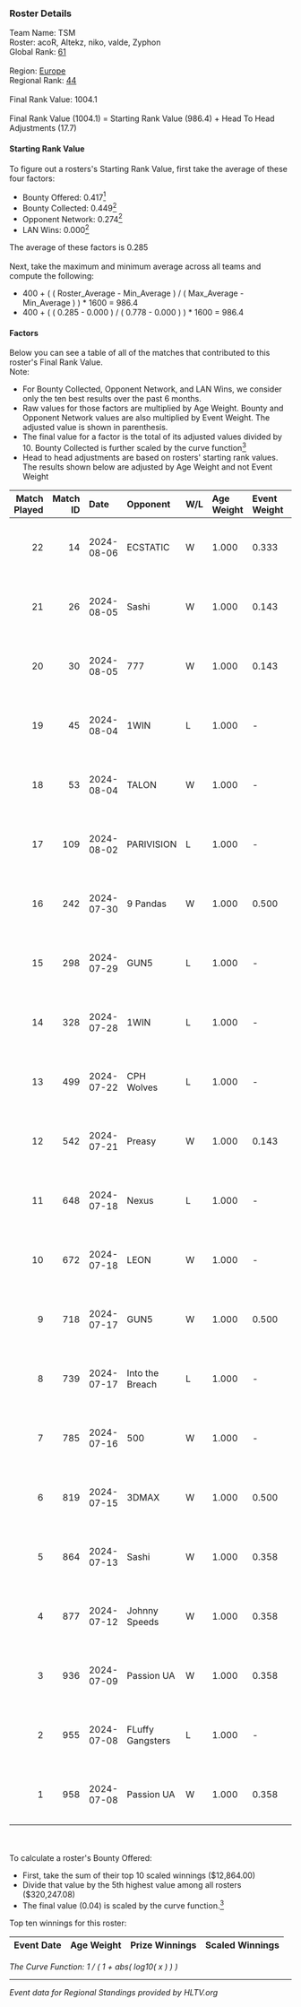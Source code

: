 ### Roster Details<br />
Team Name: TSM<br />
Roster: acoR, Altekz, niko, valde, Zyphon<br />
Global Rank: [61](../standings_global.md)<br />
<br />
Region: [Europe]( ../standings_europe.md)<br />
Regional Rank: [44]( ../standings_europe.md)<br />
<br />
Final Rank Value:  1004.1<br />
<br />
Final Rank Value (1004.1) = Starting Rank Value (986.4) + Head To Head Adjustments (17.7)<br />

#### Starting Rank Value<br />
To figure out a rosters's Starting Rank Value, first take the average of these four factors:<br />
- Bounty Offered: 0.417[<sup>1</sup>](#table2)
- Bounty Collected: 0.449[<sup>2</sup>](#table1)
- Opponent Network: 0.274[<sup>2</sup>](#table1)
- LAN Wins: 0.000[<sup>2</sup>](#table1)

The average of these factors is 0.285<br />
<br />
Next, take the maximum and minimum average across all teams and compute the following:<br />
- 400 + ( ( Roster_Average - Min_Average ) / ( Max_Average - Min_Average ) ) * 1600 = 986.4
- 400 + ( ( 0.285 - 0.000 ) / ( 0.778 - 0.000 ) ) * 1600 = 986.4


#### Factors<br />
Below you can see a table of all of the matches that contributed to this roster's Final Rank Value.<br />
Note:<br />

- For Bounty Collected, Opponent Network, and LAN Wins, we consider only the ten best results over the past 6 months.
- Raw values for those factors are multiplied by Age Weight. Bounty and Opponent Network values are also multiplied by Event Weight. The adjusted value is shown in parenthesis.
- The final value for a factor is the total of its adjusted values divided by 10. Bounty Collected is further scaled by the curve function[<sup>3</sup>](#curveFunction)
- Head to head adjustments are based on rosters' starting rank values. The results shown below are adjusted by Age Weight and not Event Weight
<span id="table1"></span><br />


| Match Played | Match ID | Date       | Opponent         | W/L | Age Weight | Event Weight | Bounty Collected | Opponent Network | LAN Wins  | H2H Adj. | Roster                            |
| -: | -: | :- | :- | :- | :- | :- | :- | :- | :- | -: | :- |
|           22 |       14 | 2024-08-06 | ECSTATIC         | W   | 1.000      | 0.333        | -                | 0.077 (0.026)    | 0 (0.000) |     2.92 | acoR, Altekz, niko, valde, Zyphon |
|           21 |       26 | 2024-08-05 | Sashi            | W   | 1.000      | 0.143        | 0.184 (0.026)    | 0.958 (0.137)    | 0 (0.000) |    23.11 | acoR, Altekz, niko, valde, Zyphon |
|           20 |       30 | 2024-08-05 | 777              | W   | 1.000      | 0.143        | 0.015 (0.002)    | -                | 0 (0.000) |     4.73 | acoR, Altekz, niko, valde, Zyphon |
|           19 |       45 | 2024-08-04 | 1WIN             | L   | 1.000      | -            | -                | -                | -         |   -14.43 | acoR, Altekz, niko, valde, Zyphon |
|           18 |       53 | 2024-08-04 | TALON            | W   | 1.000      | -            | -                | -                | 0 (0.000) |     1.13 | acoR, Altekz, niko, valde, Zyphon |
|           17 |      109 | 2024-08-02 | PARIVISION       | L   | 1.000      | -            | -                | -                | -         |   -10.41 | acoR, Altekz, niko, valde, Zyphon |
|           16 |      242 | 2024-07-30 | 9 Pandas         | W   | 1.000      | 0.500        | 0.081 (0.040)    | 0.700 (0.350)    | 0 (0.000) |    18.99 | acoR, Altekz, niko, valde, Zyphon |
|           15 |      298 | 2024-07-29 | GUN5             | L   | 1.000      | -            | -                | -                | -         |   -20.44 | acoR, Altekz, niko, valde, Zyphon |
|           14 |      328 | 2024-07-28 | 1WIN             | L   | 1.000      | -            | -                | -                | -         |   -15.77 | acoR, Altekz, niko, valde, Zyphon |
|           13 |      499 | 2024-07-22 | CPH Wolves       | L   | 1.000      | -            | -                | -                | -         |   -22.87 | acoR, Altekz, niko, valde, Zyphon |
|           12 |      542 | 2024-07-21 | Preasy           | W   | 1.000      | 0.143        | 0.008 (0.001)    | 0.216 (0.031)    | 0 (0.000) |     6.38 | acoR, Altekz, niko, valde, Zyphon |
|           11 |      648 | 2024-07-18 | Nexus            | L   | 1.000      | -            | -                | -                | -         |   -26.20 | acoR, Altekz, niko, valde, Zyphon |
|           10 |      672 | 2024-07-18 | LEON             | W   | 1.000      | -            | -                | -                | 0 (0.000) |     3.25 | acoR, Altekz, niko, valde, Zyphon |
|            9 |      718 | 2024-07-17 | GUN5             | W   | 1.000      | 0.500        | 0.072 (0.036)    | 0.550 (0.275)    | 0 (0.000) |    11.15 | acoR, Altekz, niko, valde, Zyphon |
|            8 |      739 | 2024-07-17 | Into the Breach  | L   | 1.000      | -            | -                | -                | -         |   -28.54 | acoR, Altekz, niko, valde, Zyphon |
|            7 |      785 | 2024-07-16 | 500              | W   | 1.000      | -            | -                | -                | 0 (0.000) |     0.74 | acoR, Altekz, niko, valde, Zyphon |
|            6 |      819 | 2024-07-15 | 3DMAX            | W   | 1.000      | 0.500        | 0.510 (0.255)    | 1.000 (0.500)    | 0 (0.000) |    26.88 | acoR, Altekz, niko, valde, Zyphon |
|            5 |      864 | 2024-07-13 | Sashi            | W   | 1.000      | 0.358        | 0.184 (0.066)    | 0.958 (0.343)    | -         |    22.31 | acoR, Altekz, niko, valde, Zyphon |
|            4 |      877 | 2024-07-12 | Johnny Speeds    | W   | 1.000      | 0.358        | 0.122 (0.044)    | 1.000 (0.358)    | -         |    24.86 | acoR, Altekz, niko, valde, Zyphon |
|            3 |      936 | 2024-07-09 | Passion UA       | W   | 1.000      | 0.358        | 0.173 (0.062)    | 1.000 (0.358)    | -         |    18.79 | acoR, Altekz, niko, valde, Zyphon |
|            2 |      955 | 2024-07-08 | FLuffy Gangsters | L   | 1.000      | -            | -                | -                | -         |   -27.57 | acoR, Altekz, niko, valde, Zyphon |
|            1 |      958 | 2024-07-08 | Passion UA       | W   | 1.000      | 0.358        | 0.173 (0.062)    | 1.000 (0.358)    | -         |    18.73 | acoR, Altekz, niko, valde, Zyphon |

<br />
<span id="table2"></span><br />
To calculate a roster's Bounty Offered:<br />

- First, take the sum of their top 10 scaled winnings ($12,864.00)
- Divide that value by the 5th highest value among all rosters ($320,247.08)
- The final value (0.04) is scaled by the curve function.[<sup>3</sup>](#curveFunction)

Top ten winnings for this roster:<br />

| Event Date | Age Weight | Prize Winnings | Scaled Winnings |
| :- | -: | :- | :- |


<span id="curveFunction"></span>_The Curve Function: 1 / ( 1 + abs( log10( x ) ) )_<br />

---
_Event data for Regional Standings provided by HLTV.org_<br />
